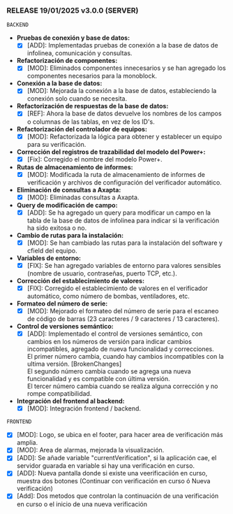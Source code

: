 ### RELEASE 19/01/2025 v3.0.0 (SERVER) 

```
BACKEND
```

- **Pruebas de conexión y base de datos:**
  - [x] [ADD]: Implementadas pruebas de conexión a la base de datos de infolinea, comunicación y consultas.
- **Refactorización de componentes:**
  - [x] [MOD]: Eliminados componentes innecesarios y se han agregado los componentes necesarios para la monoblock.  
- **Conexión a la base de datos:**
  - [x] [MOD]: Mejorada la conexión a la base de datos, estableciendo la conexión solo cuando se necesita.
- **Refactorización de respuestas de la base de datos:**
  - [x] [REF]: Ahora la base de datos devuelve los nombres de los campos o columnas de las tablas, en vez de los ID's.  
- **Refactorización del controlador de equipos:**
  - [x] [MOD]: Refactorizada la lógica para obtener y establecer un equipo para su verificación.
- **Corrección del registros de trazabilidad del modelo del Power+:**
  - [x] [Fix]: Corregido el nombre del modelo Power+.
- **Rutas de almacenamiento de informes:**
  - [x] [MOD]: Modificada la ruta de almacenamiento de informes de verificación y archivos de configuración del verificador automático.
- **Eliminación de consultas a Axapta:**
  - [x] [MOD]: Eliminadas consultas a Axapta.
- **Query de modificación de campo:**
  - [x] [ADD]: Se ha agregado un query para modificar un campo en la tabla de la base de datos de infolinea para indicar si la verificación ha sido exitosa o no.
- **Cambio de rutas para la instalación:**
  - [x] [MOD]: Se han cambiado las rutas para la instalación del software y cfield del equipo.
- **Variables de entorno:**
  - [x] [FIX]: Se han agregado variables de entorno para valores sensibles (nombre de usuario, contraseñas, puerto TCP, etc.).
- **Corrección del establecimiento de valores:**
  - [x] [FIX]: Corregido el establecimiento de valores en el verificador automático, como número de bombas, ventiladores, etc.
- **Formateo del número de serie:**
  - [x] [MOD]: Mejorado el formateo del número de serie para el escaneo de código de barras (23 caracteres / 9 caracteres / 13 caracteres).
- **Control de versiones semántico:**
  - [x] [ADD]: Implementado el control de versiones semántico, con cambios en los números de versión para indicar cambios incompatibles, agregado de nueva funcionalidad y correcciones.  
      El primer número cambia, cuando hay cambios incompatibles con la ultima versión. [BrokenChanges]  
      El segundo número cambia cuando se agrega una nueva funcionalidad y es compatible con última versión.  
      El tercer número cambia cuando se realiza alguna corrección y no rompe compatibilidad.  
- **Integración del frontend al backend:**
  - [x] [MOD]: Integración frontend / backend.
  
```
FRONTEND
```
    
  - [x] [MOD]: Logo, se ubica en el footer, para hacer area de verificación más amplia.  
  - [x] [MOD]: Area de alarmas, mejorada la visualización.  
  - [x] [ADD]: Se añade variable "currentVerification", si la aplicación cae, el servidor guarada en variable si hay una verificación en curso.  
  - [x] [ADD]: Nueva pantalla donde si existe una veerificaciión en curso, muestra dos botones (Continuar con verificación en curso ó Nueva verificación)  
  - [x] [Add]: Dos metodos que controlan la continuación de una verificación en curso o el inicio de una nueva verificación 